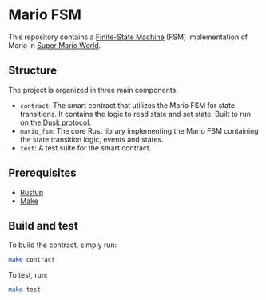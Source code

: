 # Mario FSM

This repository contains a [Finite-State Machine](https://en.wikipedia.org/wiki/Finite-state_machine) (FSM) implementation of Mario in [Super Mario World](https://en.wikipedia.org/wiki/Super_Mario_World).

## Structure 

The project is organized in three main components:
- `contract`: The smart contract that utilizes the Mario FSM for state transitions. It contains the logic to read state and set state. Built to run on the [Dusk protocol](https://github.com/dusk-network).
- `mario_fsm`: The core Rust library implementing the Mario FSM containing the state transition logic, events and states.
- `test`: A test suite for the smart contract.

## Prerequisites

- [Rustup](https://rustup.rs/)
- [Make](https://www.gnu.org/software/make/)

## Build and test

To build the contract, simply run:

```bash
make contract
```

To test, run:

```bash
make test
```